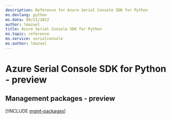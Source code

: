 ```yaml
---
description: Reference for Azure Serial Console SDK for Python
ms.devlang: python
ms.data: 09/21/2022
author: lmazuel
title: Azure Serial Console SDK for Python
ms.topic: reference
ms.service: serialconsole
ms.author: lmazuel
---
```

# Azure Serial Console SDK for Python - preview

## Management packages - preview
[!INCLUDE [mgmt-packages](serial-console-mgmt-index.md)]
